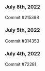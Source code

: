 ### July 8th, 2022

Commit #215398

### July 5th, 2022

Commit #314353


### July 4th, 2022

Commit #72281
